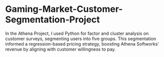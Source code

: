 # Gaming-Market-Customer-Segmentation-Project
In the Athena Project, I used Python for factor and cluster analysis on customer surveys, segmenting users into five groups. This segmentation informed a regression-based pricing strategy, boosting Athena Softworks' revenue by aligning with customer willingness to pay.
